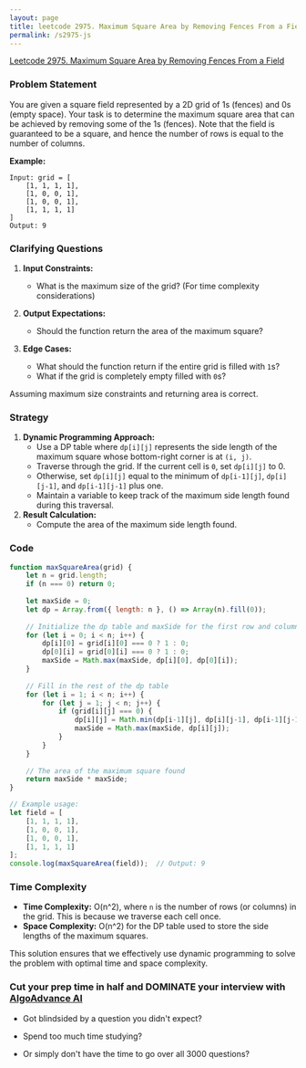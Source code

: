 ```yaml
---
layout: page
title: leetcode 2975. Maximum Square Area by Removing Fences From a Field
permalink: /s2975-js
---
```

[Leetcode 2975. Maximum Square Area by Removing Fences From a Field](https://algoadvance.github.io/algoadvance/l2975)
### Problem Statement

You are given a square field represented by a 2D grid of 1s (fences) and 0s (empty space). Your task is to determine the maximum square area that can be achieved by removing some of the 1s (fences). Note that the field is guaranteed to be a square, and hence the number of rows is equal to the number of columns.

**Example:**
```
Input: grid = [
    [1, 1, 1, 1],
    [1, 0, 0, 1],
    [1, 0, 0, 1],
    [1, 1, 1, 1]
]
Output: 9
```

### Clarifying Questions

1. **Input Constraints:**
    - What is the maximum size of the grid? (For time complexity considerations)
  
2. **Output Expectations:**
    - Should the function return the area of the maximum square?

3. **Edge Cases:**
    - What should the function return if the entire grid is filled with `1`s?
    - What if the grid is completely empty filled with `0`s?

Assuming maximum size constraints and returning area is correct.

### Strategy

1. **Dynamic Programming Approach:**
    - Use a DP table where `dp[i][j]` represents the side length of the maximum square whose bottom-right corner is at `(i, j)`.
    - Traverse through the grid. If the current cell is `0`, set `dp[i][j]` to 0.
    - Otherwise, set `dp[i][j]` equal to the minimum of `dp[i-1][j]`, `dp[i][j-1]`, and `dp[i-1][j-1]` plus one.
    - Maintain a variable to keep track of the maximum side length found during this traversal.
2. **Result Calculation:**
    - Compute the area of the maximum side length found.

### Code

```javascript
function maxSquareArea(grid) {
    let n = grid.length;
    if (n === 0) return 0;
    
    let maxSide = 0;
    let dp = Array.from({ length: n }, () => Array(n).fill(0));
    
    // Initialize the dp table and maxSide for the first row and column
    for (let i = 0; i < n; i++) {
        dp[i][0] = grid[i][0] === 0 ? 1 : 0;
        dp[0][i] = grid[0][i] === 0 ? 1 : 0;
        maxSide = Math.max(maxSide, dp[i][0], dp[0][i]);
    }
    
    // Fill in the rest of the dp table
    for (let i = 1; i < n; i++) {
        for (let j = 1; j < n; j++) {
            if (grid[i][j] === 0) {
                dp[i][j] = Math.min(dp[i-1][j], dp[i][j-1], dp[i-1][j-1]) + 1;
                maxSide = Math.max(maxSide, dp[i][j]);
            }
        }
    }
    
    // The area of the maximum square found
    return maxSide * maxSide;
}

// Example usage:
let field = [
    [1, 1, 1, 1],
    [1, 0, 0, 1],
    [1, 0, 0, 1],
    [1, 1, 1, 1]
];
console.log(maxSquareArea(field));  // Output: 9
```

### Time Complexity

- **Time Complexity:** O(n^2), where `n` is the number of rows (or columns) in the grid. This is because we traverse each cell once.
- **Space Complexity:** O(n^2) for the DP table used to store the side lengths of the maximum squares.

This solution ensures that we effectively use dynamic programming to solve the problem with optimal time and space complexity.


### Cut your prep time in half and DOMINATE your interview with [AlgoAdvance AI](https://algoAdvance.com)

- Got blindsided by a question you didn't expect?

- Spend too much time studying?

- Or simply don't have the time to go over all 3000 questions?

